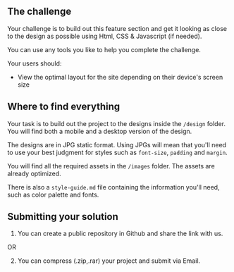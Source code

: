 ## The challenge

Your challenge is to build out this feature section and get it looking as close to the design as possible using Html, CSS & Javascript (if needed).

You can use any tools you like to help you complete the challenge. 

Your users should:

- View the optimal layout for the site depending on their device's screen size

## Where to find everything

Your task is to build out the project to the designs inside the `/design` folder. You will find both a mobile and a desktop version of the design. 

The designs are in JPG static format. Using JPGs will mean that you'll need to use your best judgment for styles such as `font-size`, `padding` and `margin`. 

You will find all the required assets in the `/images` folder. The assets are already optimized.

There is also a `style-guide.md` file containing the information you'll need, such as color palette and fonts.

## Submitting your solution

1. You can create a public repository in Github and share the link with us.

OR

2. You can compress (.zip,.rar) your project and submit via Email.
